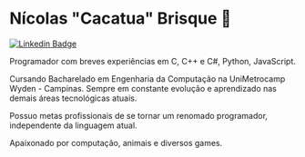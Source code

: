 # Nícolas "Cacatua" Brisque 🦜
[![Linkedin Badge](https://img.shields.io/badge/-Nícolas%20Castellani%20Brisque-008000?style=flat-square&logo=Linkedin&logoColor=white&link=https://www.linkedin.com/in/nicolas-castellani-brisque/)](https://www.linkedin.com/in/nicolas-castellani-brisque/)

Programador com breves experiências em C, C++ e C#, Python, JavaScript.

Cursando Bacharelado em Engenharia da Computação na UniMetrocamp Wyden - Campinas. Sempre em constante evolução e aprendizado nas demais áreas tecnológicas atuais.

Possuo metas profissionais de se tornar um renomado programador, independente da linguagem atual.

Apaixonado por computação, animais e diversos games.
